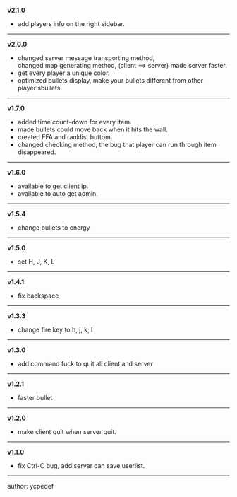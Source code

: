 **v2.1.0**
- add players info on the right sidebar.  

-----------

**v2.0.0**  
- changed server message transporting method,   
changed map generating method, (client ==> server) made server faster.  
- get every player a unique color.  
- optimized bullets display, make your bullets different from other player'sbullets.  
  
--------------  
  
**v1.7.0**  
- added time count-down for every item.  
- made bullets could move back when it hits the wall.  
- created FFA and ranklist buttom.  
- changed checking method, the bug that player can run through item disappeared.
  
--------------  
  
**v1.6.0**  
- available to get client ip.  
- available to auto get admin.  
  
--------------  
**v1.5.4**  
- change bullets to energy  
  
--------------  
**v1.5.0**  
- set H, J, K, L  
  
--------------  
**v1.4.1**  
- fix backspace  
  
--------------  
**v1.3.3**  
- change fire key to h, j, k, l  
  
--------------  
**v1.3.0**  
- add command fuck to quit all client and server  
  
--------------  
**v1.2.1**  
- faster bullet  
  
--------------  
**v1.2.0**  
- make client quit when server quit.  
  
-------------  
**v1.1.0**  
- fix Ctrl-C bug, add server can save userlist.  
  
--------------------------------------------------  
author: ycpedef  
